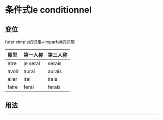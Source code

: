 # 条件式le conditionnel

## 变位
futer simple的词根+imparfait的词尾

|原型|第一人称|第三人称|
|:--|:--|:--|
|etre|je serai|serais|
|avoir|aurai|aurais|
|aller|irai|irais|
|faire|ferai|ferais|

## 用法
---


